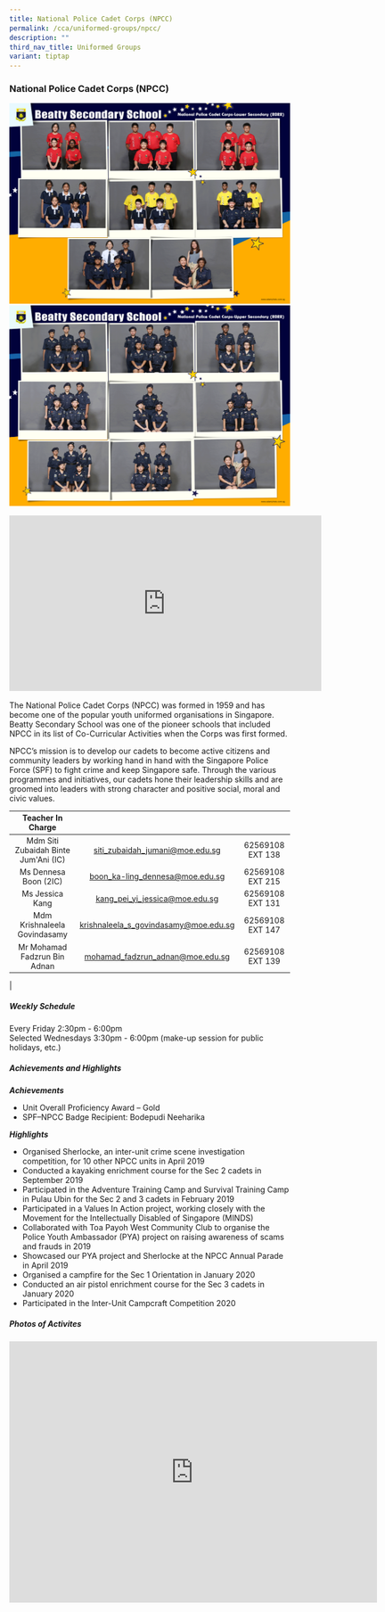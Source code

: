```yaml
---
title: National Police Cadet Corps (NPCC)
permalink: /cca/uniformed-groups/npcc/
description: ""
third_nav_title: Uniformed Groups
variant: tiptap
---
```

### **National Police Cadet Corps (NPCC)**

![NPCC Lower Sec](/images/CCA%202022/national-police-cadet-corps-lower-secondary.png)
<br>
![NPCC Upper Sec](/images/CCA%202022/national-police-cadet-corps-upper-secondary.png)

<iframe allowfullscreen="" allow="accelerometer; autoplay; clipboard-write; encrypted-media; gyroscope; picture-in-picture" frameborder="0" title="Beatty Secondary School - National Police Cadet Corps" src="https://www.youtube.com/embed/vgQah_O-9C4" height="315" width="560"></iframe>

The National Police Cadet Corps (NPCC) was formed in 1959 and has become one of the popular youth uniformed organisations in Singapore. Beatty Secondary School was one of the pioneer schools that included NPCC in its list of Co-Curricular Activities when the Corps was first formed.

NPCC’s mission is to develop our cadets to become active citizens and community leaders by working hand in hand with the Singapore Police Force (SPF) to fight crime and keep Singapore safe. Through the various programmes and initiatives, our cadets hone their leadership skills and are groomed into leaders with strong character and positive social, moral and civic values.

| Teacher In Charge |  |  |
|:---:|:---:|:---:|
| Mdm Siti Zubaidah Binte Jum'Ani (IC) |	siti_zubaidah_jumani@moe.edu.sg |	62569108 EXT 138 |
| Ms Dennesa Boon (2IC) |	boon_ka-ling_dennesa@moe.edu.sg |	62569108 EXT 215 |
| Ms Jessica Kang |	kang_pei_yi_jessica@moe.edu.sg |	62569108 EXT 131 |
| Mdm Krishnaleela Govindasamy |	krishnaleela_s_govindasamy@moe.edu.sg |	62569108 EXT 147 |
| Mr Mohamad Fadzrun Bin Adnan |	mohamad_fadzrun_adnan@moe.edu.sg |	62569108 EXT 139 |
|

##### **Weekly Schedule**
Every Friday 2:30pm - 6:00pm<br>
Selected Wednesdays 3:30pm - 6:00pm (make-up session for public holidays, etc.)

##### **Achievements and Highlights**
**_Achievements_**
*   Unit Overall Proficiency Award – Gold
*   SPF–NPCC Badge Recipient: Bodepudi Neeharika

**_Highlights_**
*   Organised Sherlocke, an inter-unit crime scene investigation competition, for 10 other NPCC units in April 2019
*   Conducted a kayaking enrichment course for the Sec 2 cadets in September 2019
*   Participated in the Adventure Training Camp and Survival Training Camp in Pulau Ubin for the Sec 2 and 3 cadets in February 2019
*   Participated in a Values In Action project, working closely with the Movement for the Intellectually Disabled of Singapore (MINDS)
*   Collaborated with Toa Payoh West Community Club to organise the Police Youth Ambassador (PYA) project on raising awareness of scams and frauds in 2019
*   Showcased our PYA project and Sherlocke at the NPCC Annual Parade in April 2019
*   Organised a campfire for the Sec 1 Orientation in January 2020
*   Conducted an air pistol enrichment course for the Sec 3 cadets in January 2020
*   Participated in the Inter-Unit Campcraft Competition 2020

##### **Photos of Activites**

<iframe allowfullscreen="true" height="469" width="660" frameborder="0" src="https://docs.google.com/presentation/d/e/2PACX-1vQr9we3jiKPYoN195epAGLPPveXDYpLbg9x4nBHB3NAtZkz5aRrNBWBTGY_5ETc39vhP2B-8j62qRHf/embed?start=false&amp;loop=false&amp;delayms=3000"></iframe>